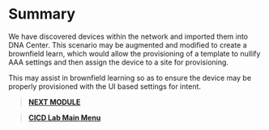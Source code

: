 # Summary

We have discovered devices within the network and imported them into DNA Center. This scenario may be augmented and modified to create a brownfield learn, which would allow the provisioning of a template to nullify AAA settings and then assign the device to a site for provisioning.

This may assist in brownfield learning so as to ensure the device may be properly provisioned with the UI based settings for intent.

> [**NEXT MODULE**](../cicd-3-templates/01-intro.md)

> [**CICD Lab Main Menu**](../README.md)